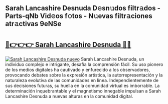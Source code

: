 ## Sarah Lancashire Desnuda D𝚎sn𝚞dos filtr𝚊dos - Parts-qNb Vid𝚎os f𝚘tos - N𝚞evas filtr𝚊ciones atr𝚊ctivas 9eNSe

# <h2><a href="http://mb4ckg8.tromn.icu/?c=Sarah+Lancashire+Desnuda">🔗👉👉👉 Sarah Lancashire Desnuda 🔗🔗</a></h2>

[![Sarah Lancashire Desnuda nuevo](https://i.imgur.com/pEAQMta.gif)](http://mb4ckg8.tromn.icu/?c=Sarah+Lancashire+Desnuda)
Sarah Lancashire Desnuda, un individuo complejo e intrigante, desafía la comprensión fácil. Su uso pionero de los medios digitales ha cautivado y enfurecido a los observadores, provocando debates sobre la expresión artística, la autorrepresentación y la naturaleza evolutiva de las comunidades en línea. Independientemente de sus decisiones futuras, su huella en la comunidad virtual es imborrable. La determinación inquebrantable y el magnetismo innegable impulsan a Sarah Lancashire Desnuda a nuevas alturas en la comunidad digital.
